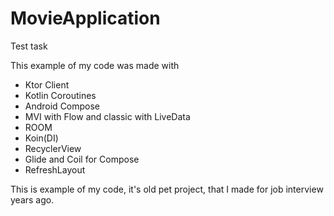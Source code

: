 # MovieApplication
Test task

This example of my code was made with  

- Ktor Client 
- Kotlin Coroutines
- Android Compose
- MVI with Flow and classic with LiveData  
- ROOM
- Koin(DI)
- RecyclerView
- Glide and Coil for Compose
- RefreshLayout

This is example of my code, it's old pet project, that I made for job interview years ago.
